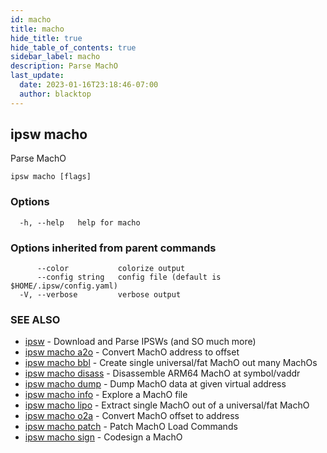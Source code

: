 ```yaml
---
id: macho
title: macho
hide_title: true
hide_table_of_contents: true
sidebar_label: macho
description: Parse MachO
last_update:
  date: 2023-01-16T23:18:46-07:00
  author: blacktop
---
```

## ipsw macho

Parse MachO

```
ipsw macho [flags]
```

### Options

```
  -h, --help   help for macho
```

### Options inherited from parent commands

```
      --color           colorize output
      --config string   config file (default is $HOME/.ipsw/config.yaml)
  -V, --verbose         verbose output
```

### SEE ALSO

* [ipsw](/docs/cli/ipsw)	 - Download and Parse IPSWs (and SO much more)
* [ipsw macho a2o](/docs/cli/ipsw/macho/a2o)	 - Convert MachO address to offset
* [ipsw macho bbl](/docs/cli/ipsw/macho/bbl)	 - Create single universal/fat MachO out many MachOs
* [ipsw macho disass](/docs/cli/ipsw/macho/disass)	 - Disassemble ARM64 MachO at symbol/vaddr
* [ipsw macho dump](/docs/cli/ipsw/macho/dump)	 - Dump MachO data at given virtual address
* [ipsw macho info](/docs/cli/ipsw/macho/info)	 - Explore a MachO file
* [ipsw macho lipo](/docs/cli/ipsw/macho/lipo)	 - Extract single MachO out of a universal/fat MachO
* [ipsw macho o2a](/docs/cli/ipsw/macho/o2a)	 - Convert MachO offset to address
* [ipsw macho patch](/docs/cli/ipsw/macho/patch)	 - Patch MachO Load Commands
* [ipsw macho sign](/docs/cli/ipsw/macho/sign)	 - Codesign a MachO

